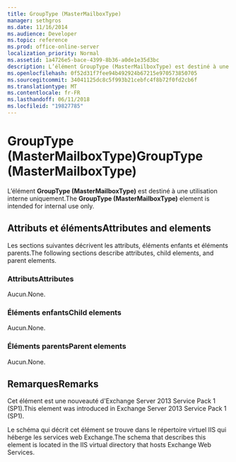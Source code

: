 ```yaml
---
title: GroupType (MasterMailboxType)
manager: sethgros
ms.date: 11/16/2014
ms.audience: Developer
ms.topic: reference
ms.prod: office-online-server
localization_priority: Normal
ms.assetid: 1a4726e5-bace-4399-8b36-a0de1e35d3bc
description: L’élément GroupType (MasterMailboxType) est destiné à une utilisation interne uniquement.
ms.openlocfilehash: 0f52d31f7fee94b492924b67215e970573850705
ms.sourcegitcommit: 34041125dc8c5f993b21cebfc4f8b72f0fd2cb6f
ms.translationtype: MT
ms.contentlocale: fr-FR
ms.lasthandoff: 06/11/2018
ms.locfileid: "19827785"
---
```

# <a name="grouptype-mastermailboxtype"></a><span data-ttu-id="72764-103">GroupType (MasterMailboxType)</span><span class="sxs-lookup"><span data-stu-id="72764-103">GroupType (MasterMailboxType)</span></span>

<span data-ttu-id="72764-104">L’élément **GroupType (MasterMailboxType)** est destiné à une utilisation interne uniquement.</span><span class="sxs-lookup"><span data-stu-id="72764-104">The **GroupType (MasterMailboxType)** element is intended for internal use only.</span></span> 

## <a name="attributes-and-elements"></a><span data-ttu-id="72764-105">Attributs et éléments</span><span class="sxs-lookup"><span data-stu-id="72764-105">Attributes and elements</span></span>

<span data-ttu-id="72764-106">Les sections suivantes décrivent les attributs, éléments enfants et éléments parents.</span><span class="sxs-lookup"><span data-stu-id="72764-106">The following sections describe attributes, child elements, and parent elements.</span></span>
  
### <a name="attributes"></a><span data-ttu-id="72764-107">Attributs</span><span class="sxs-lookup"><span data-stu-id="72764-107">Attributes</span></span>

<span data-ttu-id="72764-108">Aucun.</span><span class="sxs-lookup"><span data-stu-id="72764-108">None.</span></span>
  
### <a name="child-elements"></a><span data-ttu-id="72764-109">Éléments enfants</span><span class="sxs-lookup"><span data-stu-id="72764-109">Child elements</span></span>

<span data-ttu-id="72764-110">Aucun.</span><span class="sxs-lookup"><span data-stu-id="72764-110">None.</span></span>
  
### <a name="parent-elements"></a><span data-ttu-id="72764-111">Éléments parents</span><span class="sxs-lookup"><span data-stu-id="72764-111">Parent elements</span></span>

<span data-ttu-id="72764-112">Aucun.</span><span class="sxs-lookup"><span data-stu-id="72764-112">None.</span></span>
  
## <a name="remarks"></a><span data-ttu-id="72764-113">Remarques</span><span class="sxs-lookup"><span data-stu-id="72764-113">Remarks</span></span>

<span data-ttu-id="72764-114">Cet élément est une nouveauté d'Exchange Server 2013 Service Pack 1 (SP1).</span><span class="sxs-lookup"><span data-stu-id="72764-114">This element was introduced in Exchange Server 2013 Service Pack 1 (SP1).</span></span>
  
<span data-ttu-id="72764-115">Le schéma qui décrit cet élément se trouve dans le répertoire virtuel IIS qui héberge les services web Exchange.</span><span class="sxs-lookup"><span data-stu-id="72764-115">The schema that describes this element is located in the IIS virtual directory that hosts Exchange Web Services.</span></span>
  

